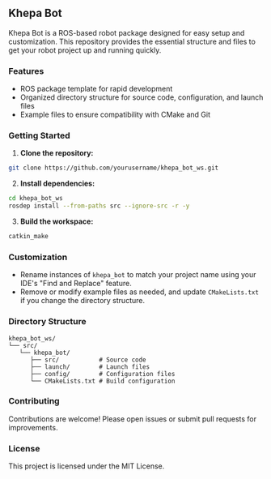## Khepa Bot

Khepa Bot is a ROS-based robot package designed for easy setup and customization. This repository provides the essential structure and files to get your robot project up and running quickly.

### Features

- ROS package template for rapid development
- Organized directory structure for source code, configuration, and launch files
- Example files to ensure compatibility with CMake and Git

### Getting Started

1. **Clone the repository:**

```bash
git clone https://github.com/yourusername/khepa_bot_ws.git
```

2. **Install dependencies:**

```bash
cd khepa_bot_ws
rosdep install --from-paths src --ignore-src -r -y
```

3. **Build the workspace:**

```bash
catkin_make
```

### Customization

- Rename instances of `khepa_bot` to match your project name using your IDE's "Find and Replace" feature.
- Remove or modify example files as needed, and update `CMakeLists.txt` if you change the directory structure.

### Directory Structure

```
khepa_bot_ws/
└── src/
   └── khepa_bot/
      ├── src/           # Source code
      ├── launch/        # Launch files
      ├── config/        # Configuration files
      └── CMakeLists.txt # Build configuration
```

### Contributing

Contributions are welcome! Please open issues or submit pull requests for improvements.

### License

This project is licensed under the MIT License.
